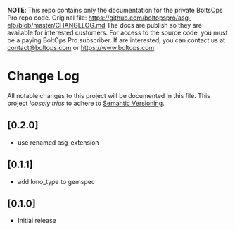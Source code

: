 <!-- note marker start -->
**NOTE**: This repo contains only the documentation for the private BoltsOps Pro repo code.
Original file: https://github.com/boltopspro/asg-elb/blob/master/CHANGELOG.md
The docs are publish so they are available for interested customers.
For access to the source code, you must be a paying BoltOps Pro subscriber.
If are interested, you can contact us at contact@boltops.com or https://www.boltops.com

<!-- note marker end -->

# Change Log

All notable changes to this project will be documented in this file.
This project *loosely tries* to adhere to [Semantic Versioning](http://semver.org/).

## [0.2.0]
- use renamed asg_extension

## [0.1.1]
- add lono_type to gemspec

## [0.1.0]
- Initial release

